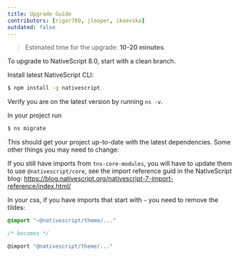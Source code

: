 ```yaml
---
title: Upgrade Guide
contributors: [rigor789, jlooper, ikoevska]
outdated: false
---
```


> Estimated time for the upgrade: **10-20 minutes**.

To upgrade to NativeScript 8.0, start with a clean branch.

Install latest NativeScript CLI:

```bash
$ npm install -g nativescript
```

Verify you are on the latest version by running `ns -v`.

In your project run

```bash
$ ns migrate
```

This should get your project up-to-date with the latest dependencies. Some other things you may need to change:

If you still have imports from `tns-core-modules`, you will have to update them to use `@nativescript/core`, see the import reference guid in the NativeScript blog: https://blog.nativescript.org/nativescript-7-import-reference/index.html/

In your css, if you have imports that start with `~` you need to remove the tildes:

```css
@import "~@nativescript/theme/..."

/* becomes */

@import "@nativescript/theme/..."
```

